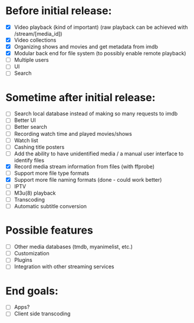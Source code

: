 # Before initial release:
- [x] Video playback (kind of important) (raw playback can be achieved with /stream/[media_id])
- [x] Video collections
- [x] Organizing shows and movies and get metadata from imdb
- [x] Modular back end for file system (to possibly enable remote playback)
- [ ] Multiple users
- [ ] UI
- [ ] Search

# Sometime after initial release:
- [ ] Search local database instead of making so many requests to imdb
- [ ] Better UI
- [ ] Better search
- [ ] Recording watch time and played movies/shows
- [ ] Watch list
- [ ] Cashing title posters
- [ ] Add the ability to have unidentified media / a manual user interface to identify files
- [x] Record media stream information from files (with ffprobe)
- [ ] Support more file type formats
- [x] Support more file naming formats (done - could work better)
- [ ] IPTV
- [ ] M3u(8) playback
- [ ] Transcoding
- [ ] Automatic subtitle conversion

# Possible features
- [ ] Other media databases (tmdb, myanimelist, etc.)
- [ ] Customization
- [ ] Plugins
- [ ] Integration with other streaming services

# End goals:
- [ ] Apps?
- [ ] Client side transcoding